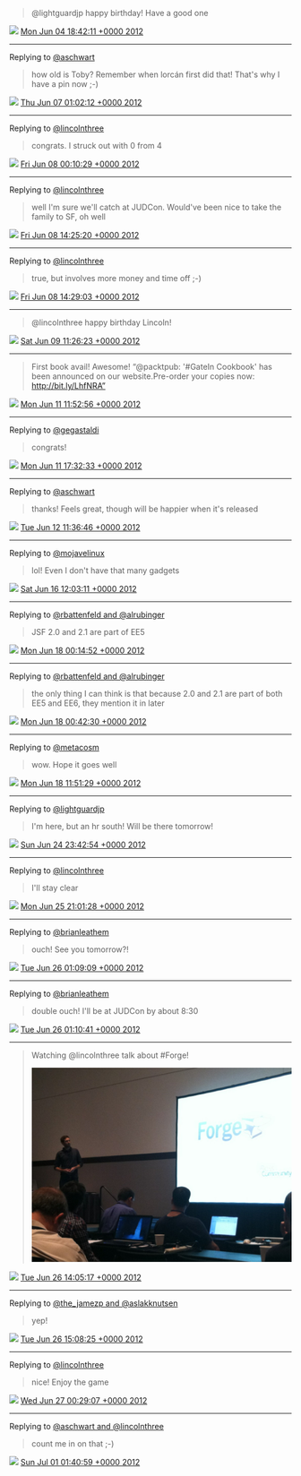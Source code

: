 > @lightguardjp happy birthday! Have a good one

<img src="/images/twitter/media/tweet.ico" width="12" /> [Mon Jun 04 18:42:11 +0000 2012](https://twitter.com/kenfinnigan/status/209716698515898368)

----

Replying to [@aschwart](https://twitter.com/aschwart/status/210525088938852352)

> how old is Toby? Remember when lorcán first did that! That's why I have a pin now ;-)

<img src="/images/twitter/media/tweet.ico" width="12" /> [Thu Jun 07 01:02:12 +0000 2012](https://twitter.com/kenfinnigan/status/210537105875664896)

----

Replying to [@lincolnthree](https://twitter.com/lincolnthree/status/210866100039200769)

> congrats. I struck out with 0 from 4

<img src="/images/twitter/media/tweet.ico" width="12" /> [Fri Jun 08 00:10:29 +0000 2012](https://twitter.com/kenfinnigan/status/210886478560112641)

----

Replying to [@lincolnthree](https://twitter.com/lincolnthree/status/211101233728069632)

> well I'm sure we'll catch at JUDCon. Would've been nice to take the family to SF, oh well

<img src="/images/twitter/media/tweet.ico" width="12" /> [Fri Jun 08 14:25:20 +0000 2012](https://twitter.com/kenfinnigan/status/211101607759314944)

----

Replying to [@lincolnthree](https://twitter.com/lincolnthree/status/211101862546509824)

> true, but involves more money and time off ;-)

<img src="/images/twitter/media/tweet.ico" width="12" /> [Fri Jun 08 14:29:03 +0000 2012](https://twitter.com/kenfinnigan/status/211102547044339712)

----

> @lincolnthree happy birthday Lincoln!

<img src="/images/twitter/media/tweet.ico" width="12" /> [Sat Jun 09 11:26:23 +0000 2012](https://twitter.com/kenfinnigan/status/211418961437401088)

----

> First book avail! Awesome! “@packtpub: '#GateIn Cookbook' has been announced on our website.Pre-order your copies now: http://bit.ly/LhfNRA”

<img src="/images/twitter/media/tweet.ico" width="12" /> [Mon Jun 11 11:52:56 +0000 2012](https://twitter.com/kenfinnigan/status/212150419349180416)

----

Replying to [@gegastaldi](https://twitter.com/gegastaldi/status/212231620885889024)

> congrats!

<img src="/images/twitter/media/tweet.ico" width="12" /> [Mon Jun 11 17:32:33 +0000 2012](https://twitter.com/kenfinnigan/status/212235888426618880)

----

Replying to [@aschwart](https://twitter.com/aschwart/status/212507975519186944)

> thanks! Feels great, though will be happier when it's released

<img src="/images/twitter/media/tweet.ico" width="12" /> [Tue Jun 12 11:36:46 +0000 2012](https://twitter.com/kenfinnigan/status/212508738018476032)

----

Replying to [@mojavelinux](https://twitter.com/mojavelinux/status/213894093011558402)

> lol! Even I don't have that many gadgets

<img src="/images/twitter/media/tweet.ico" width="12" /> [Sat Jun 16 12:03:11 +0000 2012](https://twitter.com/kenfinnigan/status/213964940963356672)

----

Replying to [@rbattenfeld and @alrubinger](https://twitter.com/rbattenfeld/status/214505385665638401)

> JSF 2.0 and 2.1 are part of EE5

<img src="/images/twitter/media/tweet.ico" width="12" /> [Mon Jun 18 00:14:52 +0000 2012](https://twitter.com/kenfinnigan/status/214511461316296705)

----

Replying to [@rbattenfeld and @alrubinger](https://twitter.com/rbattenfeld/status/214517544126652416)

> the only thing I can think is that because 2.0 and 2.1 are part of both EE5 and EE6, they mention it in later

<img src="/images/twitter/media/tweet.ico" width="12" /> [Mon Jun 18 00:42:30 +0000 2012](https://twitter.com/kenfinnigan/status/214518414935470080)

----

Replying to [@metacosm](https://twitter.com/metacosm/status/214659025567088641)

> wow. Hope it goes well

<img src="/images/twitter/media/tweet.ico" width="12" /> [Mon Jun 18 11:51:29 +0000 2012](https://twitter.com/kenfinnigan/status/214686772314120192)

----

Replying to [@lightguardjp](https://twitter.com/lightguardjp/status/216971260415049728)

> I'm here, but an hr south! Will be there tomorrow!

<img src="/images/twitter/media/tweet.ico" width="12" /> [Sun Jun 24 23:42:54 +0000 2012](https://twitter.com/kenfinnigan/status/217040129792032768)

----

Replying to [@lincolnthree](https://twitter.com/lincolnthree/status/217358085923151872)

> I'll stay clear

<img src="/images/twitter/media/tweet.ico" width="12" /> [Mon Jun 25 21:01:28 +0000 2012](https://twitter.com/kenfinnigan/status/217361891826221056)

----

Replying to [@brianleathem](https://twitter.com/brianleathem/status/217407262631796739)

> ouch! See you tomorrow?!

<img src="/images/twitter/media/tweet.ico" width="12" /> [Tue Jun 26 01:09:09 +0000 2012](https://twitter.com/kenfinnigan/status/217424225298956290)

----

Replying to [@brianleathem](https://twitter.com/brianleathem/status/217424371730489344)

> double ouch!  I'll be at JUDCon by about 8:30

<img src="/images/twitter/media/tweet.ico" width="12" /> [Tue Jun 26 01:10:41 +0000 2012](https://twitter.com/kenfinnigan/status/217424610973593600)

----

> Watching @lincolnthree talk about #Forge! 
> 
> ![](/images/twitter/media/217619543483355136-AwUj0mHCEAErmhQ.jpg)

<img src="/images/twitter/media/tweet.ico" width="12" /> [Tue Jun 26 14:05:17 +0000 2012](https://twitter.com/kenfinnigan/status/217619543483355136)

----

Replying to [@the_jamezp and @aslakknutsen](https://twitter.com/the_jamezp/status/217632853356318721)

> yep!

<img src="/images/twitter/media/tweet.ico" width="12" /> [Tue Jun 26 15:08:25 +0000 2012](https://twitter.com/kenfinnigan/status/217635433318846464)

----

Replying to [@lincolnthree](https://twitter.com/lincolnthree/status/217775412812595200)

> nice! Enjoy the game

<img src="/images/twitter/media/tweet.ico" width="12" /> [Wed Jun 27 00:29:07 +0000 2012](https://twitter.com/kenfinnigan/status/217776537011884032)

----

Replying to [@aschwart and @lincolnthree](https://twitter.com/aschwart/status/219228175794835456)

> count me in on that ;-)

<img src="/images/twitter/media/tweet.ico" width="12" /> [Sun Jul 01 01:40:59 +0000 2012](https://twitter.com/kenfinnigan/status/219244173738524673)